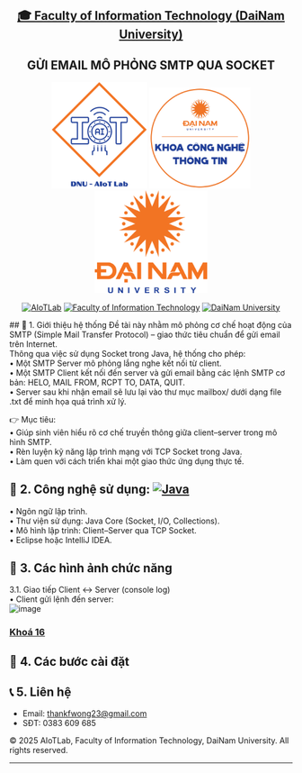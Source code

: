 <h2 align="center">
    <a href="https://dainam.edu.vn/vi/khoa-cong-nghe-thong-tin">
    🎓 Faculty of Information Technology (DaiNam University)
    </a>
</h2>
<h2 align="center">
   GỬI EMAIL MÔ PHỎNG SMTP QUA SOCKET
</h2>
<div align="center">
    <p align="center">
        <img src="docs/aiotlab_logo.png" alt="AIoTLab Logo" width="170"/>
        <img src="docs/fitdnu_logo.png" alt="AIoTLab Logo" width="180"/>
        <img src="docs/dnu_logo.png" alt="DaiNam University Logo" width="200"/>
    </p>

[![AIoTLab](https://img.shields.io/badge/AIoTLab-green?style=for-the-badge)](https://www.facebook.com/DNUAIoTLab)
[![Faculty of Information Technology](https://img.shields.io/badge/Faculty%20of%20Information%20Technology-blue?style=for-the-badge)](https://dainam.edu.vn/vi/khoa-cong-nghe-thong-tin)
[![DaiNam University](https://img.shields.io/badge/DaiNam%20University-orange?style=for-the-badge)](https://dainam.edu.vn)

</div>
## 📖 1. Giới thiệu hệ thống
Đề tài này nhằm mô phỏng cơ chế hoạt động của SMTP (Simple Mail Transfer Protocol) – giao thức tiêu chuẩn để gửi email trên Internet.<br>
Thông qua việc sử dụng Socket trong Java, hệ thống cho phép:<br>
 • Một SMTP Server mô phỏng lắng nghe kết nối từ client.<br>
 • Một SMTP Client kết nối đến server và gửi email bằng các lệnh SMTP cơ bản: HELO, MAIL FROM, RCPT TO, DATA, QUIT.<br>
 • Server sau khi nhận email sẽ lưu lại vào thư mục mailbox/ dưới dạng file .txt để minh họa quá trình xử lý.<br>

👉 Mục tiêu:<br>
 • Giúp sinh viên hiểu rõ cơ chế truyền thông giữa client–server trong mô hình SMTP.<br>
 • Rèn luyện kỹ năng lập trình mạng với TCP Socket trong Java.<br>
 • Làm quen với cách triển khai một giao thức ứng dụng thực tế.<br>

## 🔧 2. Công nghệ sử dụng: [![Java](https://img.shields.io/badge/Java-007396?style=for-the-badge&logo=java&logoColor=white)](https://www.java.com/)
 • Ngôn ngữ lập trình.<br>
 • Thư viện sử dụng: Java Core (Socket, I/O, Collections).<br>
 • Mô hình lập trình: Client–Server qua TCP Socket.<br>
 • Eclipse hoặc IntelliJ IDEA.<br>
## 🚀 3. Các hình ảnh chức năng
3.1. Giao tiếp Client ↔ Server (console log)<br>
 • Client gửi lệnh đến server:<br>
 <img width="215" height="18" alt="image" src="https://github.com/user-attachments/assets/29ccb955-8d8e-47f0-879a-531219248664" />

### [Khoá 16](./docs/projects/K16/README.md)

## 📝 4. Các bước cài đặt
## 📞 5. Liên hệ
- Email: thankfwong23@gmail.com  
- SĐT: 0383 609 685 


© 2025 AIoTLab, Faculty of Information Technology, DaiNam University. All rights reserved.

---

